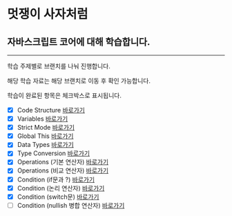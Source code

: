 # 멋쟁이 사자처럼

## 자바스크립트 코어에 대해 학습합니다.

---

학습 주제별로 브랜치를 나눠 진행합니다.

해당 학습 자료는 해당 브랜치로 이동 후 확인 가능합니다.

학습이 완료된 항목은 체크박스로 표시됩니다.

<!-- - [ ] 체크박스
- [x] 체크박스 -->

- [x] Code Structure [바로가기](https://github.com/wjdgh4058/core-javascript/blob/01.core/client/chapter/core/01.codeStructure.js)
- [x] Variables [바로가기](https://github.com/wjdgh4058/core-javascript/blob/01.core/client/chapter/core/02.variables.js)
- [x] Strict Mode [바로가기](https://github.com/wjdgh4058/core-javascript/blob/01.core/client/chapter/core/03.strictMode.js)
- [x] Global This [바로가기](https://github.com/wjdgh4058/core-javascript/blob/01.core/client/chapter/core/04.globalThis.js)
- [x] Data Types [바로가기](https://github.com/wjdgh4058/core-javascript/blob/01.core/client/chapter/core/05.dataType.js)
- [x] Type Conversion [바로가기](https://github.com/wjdgh4058/core-javascript/blob/01.core/client/chapter/core/06.typeConversion.js)
- [x] Operations (기본 연산자) [바로가기](https://github.com/wjdgh4058/core-javascript/blob/01.core/client/chapter/core/07-1.operation.js)
- [x] Operations (비교 연산자) [바로가기](https://github.com/wjdgh4058/core-javascript/blob/01.core/client/chapter/core/07-2.operation.js)
- [x] Condition (if문과 ?) [바로가기](https://github.com/wjdgh4058/core-javascript/blob/01.core/client/chapter/core/08-1.condition.js)
- [x] Condition (논리 연산자) [바로가기](https://github.com/wjdgh4058/core-javascript/blob/01.core/client/chapter/core/08-2.condition.js)
- [x] Condition (switch문) [바로가기](https://github.com/wjdgh4058/core-javascript/blob/01.core/client/chapter/core/08-3.condition.js)
- [ ] Condition (nullish 병합 연산자) [바로가기](https://github.com/wjdgh4058/core-javascript/blob/01.core/client/chapter/core/08-4.condition.js)
